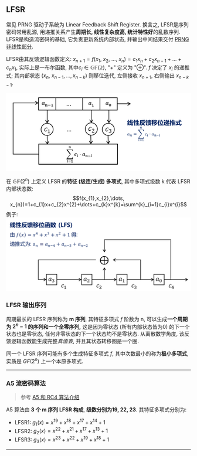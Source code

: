## LFSR

常见 PRNG 驱动子系统为 Linear Feedback Shift Register. 换言之, LFSR是序列密码常用乱源, 用递推关系产生**周期长, 线性复杂度高, 统计特性好**的乱数序列. LFSR是构造流密码的基础, 它负责更新系统内部状态, 并输出中间结果交付 [PRNG 非线性部分](PRBG-非线性部分.md).

LFSR由其反馈逻辑函数定义: $x_{n+1}=f(x_{1},\ x_{2},\ \dots,\ x_{n})=c_{1}x_{n}+c_{2}x_{n-1}+\dots+c_{n}x_{1}$, 实际上是一布尔函数, 其中$c_{i}\in \mathbb{GF(2)}$, "$+$" 定义为 "$\oplus$". $f$ 决定了 $x_{i}$ 的递推式; 其内部状态 $(x_{n},\ x_{n-1},\dots,x_{n-k})$ 则移位迭代, 左侧接收 $x_{n+1}$, 右侧输出 $x_{n-k-1}$.

![|450](../../attach/Pasted%20image%2020230609234108.png)

在 $\mathbb{GF}(2^{n})$ 上定义 LFSR 的**特征 (级连/生成) 多项式**, 其中多项式级数 k 代表 LFSR 内部状态数: $$f(x_{1},x_{2},\dots, x_{n})=1+c_{1}x+c_{2}x^{2}+\dots+c_{k}x^{k}=\sum^{k}_{i=1}c_{i}x^{i}$$
例子:
![|500](../../attach/Pasted%20image%2020230609220658.png)

### LFSR 输出序列

周期最长的 LFSR 序列称为 **m 序列**, 其特征多项式 $f$ 阶数为 n, 可以生成**一个周期为 $2^{n}-1$ 的序列和一个全零序列,** 这是因为零状态 (所有内部状态皆为0) 的下一个状态也是零状态, 任何非零状态的下一个状态均不是零状态. 从离散数学角度, 该反馈逻辑函数能生成完整*真值表*, 并且其状态转移图是一个圈.

同一个 LFSR 序列可能有多个生成特征多项式 $f$, 其中次数最小的称为**极小多项式**, 实质是 $GF(2^{n})$ 上一个本原多项式.

***

### A5 流密码算法

> 参考 [A5 和 RC4 算法介绍](https://zhuanlan.zhihu.com/p/367447046)

A5 算法由 **3 个 m 序列 LFSR 构成**, **级数分别为19, 22, 23**. 其特征多项式分别为: 

-   LFSR1: $g_1(x)=x^{19}+x^{18}+x^{17}+x^{14}+1$
-   LFSR2: $g_2(x)=x^{22}+x^{21}+x^{17}+x^{13}+1$
-   LFSR3: $g_3(x)=x^{23}+x^{22}+x^{19}+x^{18}+1$

***

